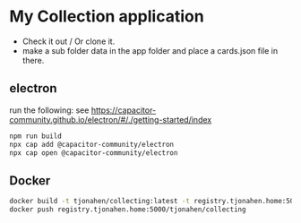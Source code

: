 # My Collection application

- Check it out / Or clone it.
- make a sub folder data in the app folder and place a cards.json file in there.

## electron

run the following:
see https://capacitor-community.github.io/electron/#/./getting-started/index

```bash
npm run build
npx cap add @capacitor-community/electron
npx cap open @capacitor-community/electron
```

## Docker

```bash
docker build -t tjonahen/collecting:latest -t registry.tjonahen.home:5000/tjonahen/collecting .
docker push registry.tjonahen.home:5000/tjonahen/collecting
```